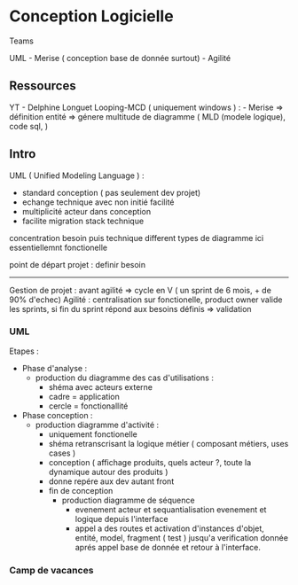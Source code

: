 # Conception Logicielle

Teams

UML - Merise ( conception base de donnée surtout) - Agilité

## Ressources

YT - Delphine Longuet
Looping-MCD ( uniquement windows ) : - Merise => définition entité => génere multitude de diagramme ( MLD (modele logique), code sql, )

## Intro

UML ( Unified Modeling Language ) :

- standard conception ( pas seulement dev projet)
- echange technique avec non initié facilité
- multiplicité acteur dans conception
- facilite migration stack technique

concentration besoin puis technique
different types de diagramme
ici essentiellemnt fonctionelle

point de départ projet : definir besoin

---

Gestion de projet : avant agilité => cycle en V ( un sprint de 6 mois, + de 90% d'echec)
Agilité : centralisation sur fonctionelle, product owner valide les sprints, si fin du sprint répond aux besoins définis => validation

### UML

Etapes :

- Phase d'analyse :
  - production du diagramme des cas d'utilisations :
    - shéma avec acteurs externe
    - cadre = application
    - cercle = fonctionallité
- Phase conception :
  - production diagramme d'activité :
    - uniquement fonctionelle
    - shéma retranscrisant la logique métier ( composant métiers, uses cases )
    - conception ( affichage produits, quels acteur ?, toute la dynamique autour des produits )
    - donne repére aux dev autant front
    - fin de conception
      - production diagramme de séquence
        - evenement acteur et sequantialisation evenement et logique depuis l'interface
        - appel a des routes et activation d'instances d'objet, entité, model, fragment ( test ) jusqu'a verification donnée aprés appel base de donnée et retour à l'interface.

### Camp de vacances
